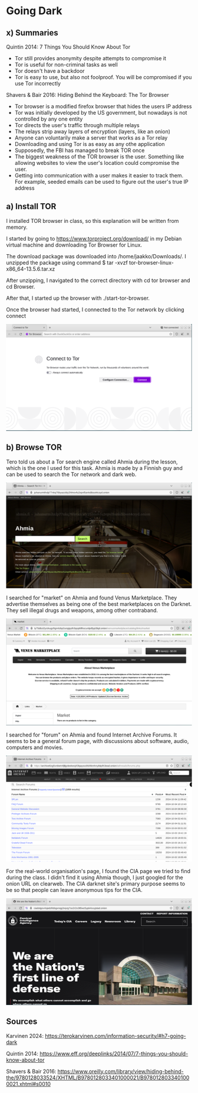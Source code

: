 # Going Dark

## x) Summaries

Quintin 2014: 7 Things You Should Know About Tor

- Tor still provides anonymity despite attempts to compromise it
- Tor is useful for non-criminal tasks as well
- Tor doesn't have a backdoor
- Tor is easy to use, but also not foolproof. You will be compromised if you use Tor incorrectly

Shavers & Bair 2016: Hiding Behind the Keyboard: The Tor Browser

- Tor browser is a modified firefox browser that hides the users IP address
- Tor was initially developed by the US government, but nowadays is not controlled by any one entity
- Tor directs the user's traffic through multiple relays
- The relays strip away layers of encryption (layers, like an onion)
- Anyone can voluntarily make a server that works as a Tor relay
- Downloading and using Tor is as easy as any othe application
- Supposedly, the FBI has managed to break TOR once
- The biggest weakness of the TOR browser is the user. Something like allowing websites to view the user's location could compromise the user.
- Getting into communication with a user makes it easier to track them. For example, seeded emails can be used to figure out the user's true IP address

## a) Install TOR

I installed TOR browser in class, so this explanation will be written from memory.

I started by going to https://www.torproject.org/download/ in my Debian virtual machine and downloading Tor Browser for Linux.

The download package was downloaded into /home/jaakko/Downloads/. I unzipped the package using command $ tar -xvzf tor-browser-linux-x86_64-13.5.6.tar.xz

After unzipping, I navigated to the correct directory with cd tor browser and cd Browser.

After that, I started up the browser with ./start-tor-browser.

Once the browser had started, I connected to the Tor network by clicking connect

![image](https://github.com/bhi083/Information-Security-3005/blob/main/N%C3%A4ytt%C3%B6kuva%202024-10-04%20151744.png?raw=true)

## b) Browse TOR

Tero told us about a Tor search engine called Ahmia during the lesson, which is the one I used for this task. Ahmia is made by a Finnish guy and can be used to search the Tor network and dark web.

![image](https://github.com/bhi083/Information-Security-3005/blob/main/N%C3%A4ytt%C3%B6kuva%202024-10-04%20151922.png?raw=true)

I searched for "market" on Ahmia and found Venus Marketplace. They advertise themselves as being one of the best marketplaces on the Darknet. They sell illegal drugs and weapons, among other contraband.

![image](https://github.com/bhi083/Information-Security-3005/blob/main/N%C3%A4ytt%C3%B6kuva%202024-10-04%20152147.png?raw=true)

I searched for "forum" on Ahmia and found Internet Archive Forums. It seems to be a general forum page, with discussions about software, audio, computers and movies.

![image](https://github.com/bhi083/Information-Security-3005/blob/main/N%C3%A4ytt%C3%B6kuva%202024-10-04%20152315.png?raw=true)

For the real-world organisation's page, I found the CIA page we tried to find during the class. I didn't find it using Ahmia though, I just googled for the onion URL on clearweb. The CIA darknet site's primary purpose seems to be so that people can leave anonymous tips for the CIA.

![image](https://github.com/bhi083/Information-Security-3005/blob/main/N%C3%A4ytt%C3%B6kuva%202024-10-04%20153008.png?raw=true)

## Sources

Karvinen 2024: https://terokarvinen.com/information-security/#h7-going-dark

Quintin 2014: https://www.eff.org/deeplinks/2014/07/7-things-you-should-know-about-tor

Shavers & Bair 2016: https://www.oreilly.com/library/view/hiding-behind-the/9780128033524/XHTML/B9780128033401000021/B9780128033401000021.xhtml#s0010
